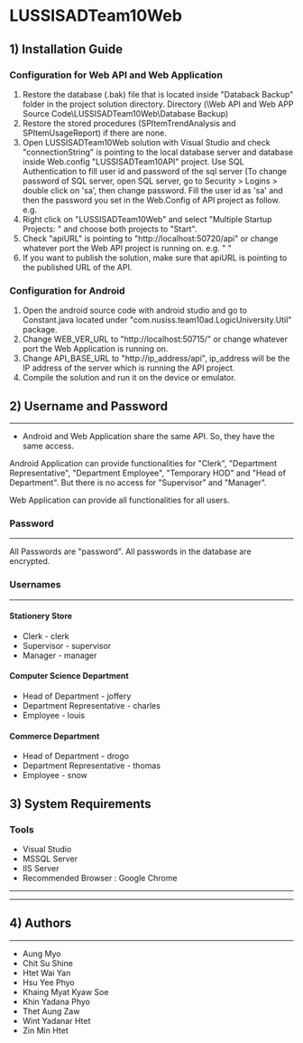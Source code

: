 # LUSSISADTeam10Web
## 1) Installation Guide
### Configuration for Web API and Web Application
1. Restore the database (.bak) file that is located inside "Databack Backup" folder in the project solution directory. Directory (\Web API and Web APP Source Code\LUSSISADTeam10Web\Database Backup)
2. Restore the stored procedures (SPItemTrendAnalysis and SPItemUsageReport) if there are none.
3. Open LUSSISADTeam10Web solution with Visual Studio and check "connectionString" is pointing to the local database server and database inside Web.config "LUSSISADTeam10API" project.
    Use SQL Authentication to fill user id and password of the sql server (To change password of SQL server, open SQL server, go to Security > Logins > double click on 'sa', then change password.
    Fill the user id as 'sa' and then the password you set in the Web.Config of API project as follow.
    e.g.      <add name="LUSSISEntities" connectionString="metadata=res://*/Models.DBModels.LUSSISEntities.csdl|res://*/Models.DBModels.LUSSISEntities.ssdl|res://*/Models.DBModels.LUSSISEntities.msl;provider=System.Data.SqlClient;provider connection string=&quot;data source=.;initial catalog=SA46ADTeam10;user id=sa;password=as ;multipleactiveresultsets=True;application name=EntityFramework&quot;" providerName="System.Data.EntityClient" />
4. Right click on "LUSSISADTeam10Web" and select "Multiple Startup Projects: " and choose both projects to "Start".
5. Check "apiURL" is pointing to "http://localhost:50720/api" or change whatever port the Web API project is running on. e.g. " <add key="apiURL" value="http://localhost:50720/api" />"
6. If you want to publish the solution, make sure that apiURL is pointing to the published URL of the API.

### Configuration for Android
1. Open the android source code with android studio and go to Constant.java located under "com.nusiss.team10ad.LogicUniversity.Util" package. 
2. Change WEB_VER_URL to "http://localhost:50715/" or change whatever port the Web Application is running on.  
3. Change API_BASE_URL to "http://ip_address/api", ip_address will be the IP address of the server which is running the API project.
4. Compile the solution and run it on the device or emulator.






## 2) Username and Password
-------------------------------------------------------------

- Android and Web Application share the same API. So, they have the same access.

Android Application can provide functionalities for "Clerk", "Department Representative", "Department Employee", "Temporary HOD" and "Head of Department".
But there is no access for "Supervisor" and "Manager".

Web Application can provide all functionalities for all users.

### Password
---------------------------
All Passwords are "password". All passwords in the database are encrypted.

### Usernames
---------------------------

#### Stationery Store
 - Clerk - clerk
 - Supervisor - supervisor
 - Manager - manager

#### Computer Science Department
 - Head of Department - joffery
 - Department Representative - charles
 - Employee - louis

#### Commerce Department
 - Head of Department - drogo
 - Department Representative - thomas
 - Employee - snow




## 3) System Requirements

### Tools 
- Visual Studio
- MSSQL Server
- IIS Server
- Recommended Browser : Google Chrome




----------------------------------------------------------------------------------------------------------------------------------------------------------------------------------------------------------------------------------------------------------------------------------------------------------------------------------------------------------
----------------------------------------------------------------------------------------------------------------------------------------------------------------------------------------------------------------------------------------------------------------------------------------------------------------------------------------------------------



## 4) Authors
-------------------------------------------------------------
- Aung Myo
- Chit Su Shine
- Htet Wai Yan
- Hsu Yee Phyo
- Khaing Myat Kyaw Soe
- Khin Yadana Phyo
- Thet Aung Zaw
- Wint Yadanar Htet
- Zin Min Htet


